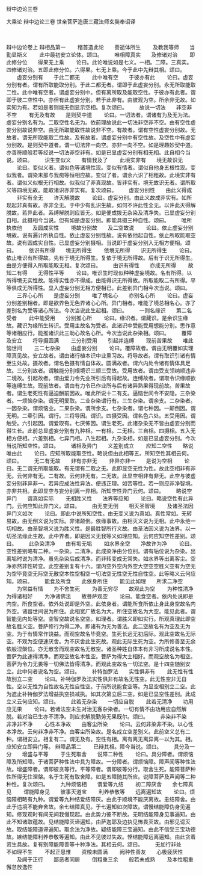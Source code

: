 <!-- { "loadSidebar": true } -->
辩中边论三卷


大乘论
辩中边论三卷
世亲菩萨造唐三藏法师玄奘奉诏译


　　

辩中边论卷上
辩相品第一
　　稽首造此论　　善逝体所生
　　及教我等师　　当勤显斯义
　　此中最初安立论体。颂曰。
　　唯相障真实　　及修诸对治
　　即此修分位　　得果无上乘
　　论曰。此论唯说如是七义。一相。二障。三真实。四修诸对治。五即此修分位。六得果。七无上乘。今于此中先辩其相。颂曰。
　　虚妄分别有　　于此二都无
　　此中唯有空　　于彼亦有此
　　论曰。虚妄分别有者。谓有所取能取分别。于此二都无者。谓即于此虚妄分别。永无所取能取二性。此中唯有空者。谓虚妄分别中。但有离所取及能取空性。于彼亦有此者。谓即于彼二空性中。亦但有此虚妄分别。若于此非有。由彼观为空。所余非无故。如实知为有。若如是者则能无倒显示空相。复次颂曰。
　　故说一切法　　非空非不空
　　有无及有故　　是则契中道
　　论曰。一切法者。谓诸有为及无为法。虚妄分别名有为。二取空性名无为。依前理故说此一切法非空非不空。由有空性虚妄分别故说非空。由无所取能取性故说非不空。有故者。谓有空性虚妄分别故。无故者。谓无所取能取二性故。及有故者。谓虚妄分别中有空性故。及空性中有虚妄分别故。是则契中道者。谓一切法非一向空。亦非一向不空。如是理趣妙契中道。亦善符顺般若等经说一切法非空非有。如是已显虚妄分别有相无相。此自相今当说。颂曰。
　　识生变似义　　有情我及了
　　此境实非有　　境无故识无
　　论曰。变似义者。谓似色等诸境性现。变似有情者。谓似自他身五根性现。变似我者。谓染末那与我痴等恒相应故。变似了者。谓余六识了相粗故。此境实非有者。谓似义似根无行相故。似我似了非真现故。皆非实有。境无故识无者。谓所取义等四境无故。能取诸识亦非实有。复次颂曰。
　　虚妄分别性　　由此义得成
　　非实有全无　　许灭解脱故
　　论曰。虚妄分别。由此义故成非实有。如所现起非真有故。亦非全无。于中少有乱识生故。如何不许此性全无。以许此灭得解脱故。若异此者。系缚解脱则应皆无。如是便成拨无杂染及清净失。已显虚妄分别自相。此摄相今当说。但有如是虚妄分别。即能具摄三种自性。颂曰。
　　唯所执依他　　及圆成实性
　　境故分别故　　及二空故说
　　论曰。依止虚妄分别境故。说有遍计所执自性。依止虚妄分别性故。说有依他起自性。依止所取能取空故。说有圆成实自性。已显虚妄分别摄相。当说即于虚妄分别入无相方便相。颂曰。
　　依识有所得　　境无所得生
　　依境无所得　　识无所得生
　　论曰。依止唯识有所得故。先有于境无所得生。复依于境无所得故。后有于识无所得生。由是方便得入所取能取无相。复次颂曰。
　　由识有得性　　亦成无所得
　　故知二有得　　无得性平等
　　论曰。唯识生时现似种种虚妄境故。名有所得。以所得境无实性故。能得实性亦不得成。由能得识无所得故。所取能取二有所得。平等俱成无所得性。显入虚妄分别无相方便相已。此差别异门相今次当说。颂曰。
　　三界心心所　　是虚妄分别
　　唯了境名心　　亦别名心所
　　论曰。虚妄分别差别相者。即是欲界色无色界诸心心所。异门相者。唯能了境总相名心。亦了差别名为受等诸心所法。今次当说此生起相。颂曰。
　　一则名缘识　　第二名受者
　　此中能受用　　分别推心所
　　论曰。缘识者。谓藏识。是余识生缘故。藏识为缘所生转识。受用主故名为受者。此诸识中受能受用想能分别。思作意等诸相应行。能推诸识此三助心故名心所。今次当说此杂染相。颂曰。
　　覆障及安立　　将导摄圆满
　　三分别受用　　引起并连缚
　　现前苦果故　　唯此恼世间
　　三二七杂染　　由虚妄分别
　　论曰。覆障故者。谓由无明覆如实理障真见故。安立故者。谓由诸行植本识中业熏习故。将导故者。谓有取识引诸有情至生处故。摄故者。谓名色摄有情自体故。圆满故者。谓六内处令诸有情体具足故。三分别故者。谓触能分别根境识三顺三受故。受用故者。谓由受支领纳顺违非二境故。引起故者。谓由爱力令先业所引后有得起故。连缚故者。谓取令识缘顺欲等连缚生故。现前故者。谓由有力令已作业所与后有诸异熟果得现前故。苦果故者。谓生老死性有逼迫酬前因故。唯此所说十二有支。逼恼世间令不安隐。三杂染者。一烦恼杂染。谓无明爱取。二业杂染谓行有。三生杂染。谓余支。二杂染者。一因杂染。谓烦恼业。二果杂染。谓所余支。七杂染者。谓七种因。一颠倒因。谓无明。二牵引因。谓行。三将导因。谓识。四摄受因。谓名色六处。五受用因。谓触受。六引起因。谓爱取有。七厌怖因。谓生老死。此诸杂染无不皆由虚妄分别而得生长。此前总显虚妄分别有九种相。一有相。二无相。三自相。四摄相。五入无相方便相。六差别相。七异门相。八生起相。九杂染相。如是已显虚妄分别。今次当说所知空性。颂曰。
　　诸相及异门　　义差别成立
　　应知二空性　　略说唯由此
　　论曰。应知所取能取空性。略说但由此相等五。所知空性其相云何。颂曰。
　　无二有无故　　非有亦非无
　　非异亦非一　　是说为空相
　　论曰。无二谓无所取能取。有无谓有二取之无。此即显空无性为性。故此空相非有非无。云何非有无。二有故。云何非无有。二无故。此显空相非有非无。此空与彼虚妄分别非异非一。若异应成法性异法。便违正理。如苦等性。若一则应非净智境。亦非共相。此即显空与妄分别离一异相。所知空性异门云何。颂曰。
　　略说空异门　　谓真如实际
　　无相胜义性　　法界等应知
　　论曰。略说空性有此异门。云何应知此异门义。颂曰。
　　由无变无倒　　相灭圣智境
　　及诸圣法因　　异门义如次
　　论曰。即此中说所知空性。由无变义说为真如。真性常如。无转易故。由无倒义说为实际。非诸颠倒。依缘事故。由相灭义说为无相。此中永绝一切相故。由圣智境义说为胜义性。是最胜智所行义故。由圣法因义说为法界。以一切圣法缘此生故。此中界者。即是因义无我等义如理应知。云何应知空性差别。颂曰。
　　此杂染清净　　由有垢无垢
　　如水界全空　　净故许为净
　　论曰。空性差别略有二种。一杂染。二清净。此成染净由分位别。谓有垢位说为杂染。出离垢时说为清净。虽先杂染后成清净。而非转变成无常失。如水界等出离客尘。空净亦然非性转变。此空差别复有十六。谓内空外空内外空大空空空胜义空有为空无为空毕竟空无际空无散空本性空相空一切法空无性空无性自性空。此等略义云何应知。颂曰。
　　能食及所食　　此依身所住
　　能见此如理　　所求二净空
　　为常益有情　　为不舍生死
　　为善无穷尽　　故观此为空
　　为种性清净　　为得诸相好
　　为净诸佛法　　故菩萨观空
　　论曰。能食空者。依内处说即是内空。所食空者。依外处说即是外空。此依身者。谓能所食所依止身此身空故名内外空。诸器世间说为所住。此相宽广故名为大。所住空故名为大空。能见此者。谓智能见内处等空。空智空故说名空空。如理者。谓胜义即如实行。所观真理此即空故名胜义空。菩萨修行为得二净。即诸有为无为善法。此二空故名有为空及无为空。为于有情常作饶益。而观空故名毕竟空。生死长远无初后际。观此空故名无际空。不观为空便速厌舍。为不厌舍此生死故。观此无际生死为空。为所修善至无余依般涅槃位。亦无散舍而观空故名无散空。诸圣种姓自体本有非习所成说名本性。菩萨为此速得清净。而观空故名本性空。菩萨为得大士相好。而观空故名为相空。菩萨为令力无畏等一切佛法皆得清净。而观此空故名一切法空。是十四空随别安立。此中何者说名为空。颂曰。
　　补特伽罗法　　实性俱非有
　　此无性有性　　故别立二空
　　论曰。补特伽罗及法实性俱非有故名无性空。此无性空非无自性。空以无性为自性故名无性自性空。于前所说能食空等。为显空相别立二空。此为遮止补特伽罗法增益执空损减执。如其次第立后二空。如是已显空性差别。此成立义云何应知。颂曰。
　　此若无杂染　　一切应自脱
　　此若无清净　　功用应无果
　　论曰。若诸法空未生对治无客杂染者。一切有情不由功用应自然解脱。若对治已生亦不清净。则应求解脱勤劳无果既尔。颂曰。
　　非染非不染　　非净非不净
　　心性本净故　　由客尘所染
　　论曰。云何非染非不染。以心性本净故。云何非净非不净。由客尘所染故。是名成立空差别义。此前空义总有二种。谓相安立。相复有二。谓无及有。空性有相。离有离无离异离一以为其。相。应知安立即异门等。
辩障品第二
　　已辩其相。障今当说。颂曰。
　　具分及一分　　增盛与平等
　　于生死取舍　　说障二种性
　　论曰。具分障者。谓烦恼障及所知障。于诸菩萨种性法中具为障故。一分障者。谓烦恼障。障声闻等种性法故。增盛障者。谓即彼贪等行。平等障者。谓即彼等分行。取舍生死。能障菩萨种性所得无住涅槃。名于生死有取舍障。如是五障随其所应。说障菩萨及声闻等二种种性。复次颂曰。
　　九种烦恼相　　谓爱等九结
　　初二障厌舍　　余七障真见
　　谓能障身见　　彼事灭道宝
　　利养恭敬等　　远离遍知故
　　论曰。烦恼障相略有九种。谓爱等九种结爱结障厌。由此于顺境不能厌离故。恚结障舍。由此于违境不能弃舍故。余七结障真见。于七遍知如次障故。谓慢结能障伪身见遍知。修现观时有间无间我慢现起。由此势力彼不断故。无明结能障身见事遍知。由此不知诸取蕴故。见结能障灭谛遍知。由萨迦耶及边执见怖畏灭故。由邪见谤灭故。取结能障道谛遍知。取余法为净故。疑结能障三宝遍知。由此不信受三宝功德故。嫉结能障利养恭敬等遍知。由此不见彼过失故。悭结能障远离遍知。由此贪着资生具故。复有别障能障善等十种净法。其相云何。颂曰。
　　无加行非处　　不如理不生
　　不起正思惟　　资粮未圆满
　　阙种性善友　　心极疲厌性
　　及阙于正行　　鄙恶者同居
　　倒粗重三余　　般若未成熟
　　及本性粗重　　懈怠放逸性
